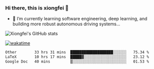 ### Hi there, this is xiongfei 👋


- 🌱 I’m currently learning software engineering, deep learning, and building more robust autonomous driving systems...

<!--
**X1on9f31/X1on9f31** is a ✨ _special_ ✨ repository because its `README.md` (this file) appears on your GitHub profile.
Here are some ideas to get you started:
-->

![Xiongfei's GitHub stats](https://github-readme-stats.vercel.app/api?username=X1on9f31)


[![wakatime](https://wakatime.com/badge/user/9e8d5516-d162-43e7-9563-87295d455a71.svg)](https://wakatime.com/@9e8d5516-d162-43e7-9563-87295d455a71)

<!--START_SECTION:waka-->

```txt
Other        33 hrs 31 mins  ███████████████████░░░░░░   75.34 %
LaTeX        10 hrs 17 mins  █████▓░░░░░░░░░░░░░░░░░░░   23.12 %
Google Doc   40 mins         ▒░░░░░░░░░░░░░░░░░░░░░░░░   01.53 %
```

<!--END_SECTION:waka-->


